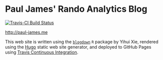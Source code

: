 # Paul James' Rando Analytics Blog

[![Travis-CI Build Status](https://travis-ci.org/Paul-James/paul-james.github.io.svg?branch=source)](https://travis-ci.org/Paul-James/paul-james.github.io)

http://paul-james.me

This web site is written using the [`blogdown`](https://github.com/rstudio/bookdown) `R` package by Yihui Xie, rendered using the [Hugo](http://gohugo.io/) static web site generator, and deployed to GitHub Pages using [Travis Continuous Integration](https://travis-ci.org/).
